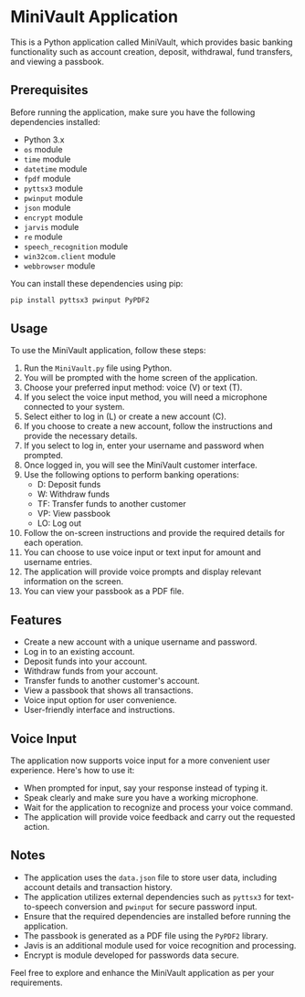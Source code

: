 # MiniVault Application

This is a Python application called MiniVault, which provides basic banking functionality such as account creation, deposit, withdrawal, fund transfers, and viewing a passbook.

## Prerequisites

Before running the application, make sure you have the following dependencies installed:

- Python 3.x
- `os` module
- `time` module
- `datetime` module
- `fpdf` module
- `pyttsx3` module
- `pwinput` module
- `json` module
- `encrypt` module
- `jarvis` module
- `re` module
- `speech_recognition` module
- `win32com.client` module
- `webbrowser` module


You can install these dependencies using pip:

```bash
pip install pyttsx3 pwinput PyPDF2
```

## Usage

To use the MiniVault application, follow these steps:

1. Run the `MiniVault.py` file using Python.
2. You will be prompted with the home screen of the application.
3. Choose your preferred input method: voice (V) or text (T).
4. If you select the voice input method, you will need a microphone connected to your system.
5. Select either to log in (L) or create a new account (C).
6. If you choose to create a new account, follow the instructions and provide the necessary details.
7. If you select to log in, enter your username and password when prompted.
8. Once logged in, you will see the MiniVault customer interface.
9. Use the following options to perform banking operations:
   - D: Deposit funds
   - W: Withdraw funds
   - TF: Transfer funds to another customer
   - VP: View passbook
   - LO: Log out
10. Follow the on-screen instructions and provide the required details for each operation.
11. You can choose to use voice input or text input for amount and username entries.
12. The application will provide voice prompts and display relevant information on the screen.
13. You can view your passbook as a PDF file.

## Features

- Create a new account with a unique username and password.
- Log in to an existing account.
- Deposit funds into your account.
- Withdraw funds from your account.
- Transfer funds to another customer's account.
- View a passbook that shows all transactions.
- Voice input option for user convenience.
- User-friendly interface and instructions.

## Voice Input
The application now supports voice input for a more convenient user experience. Here's how to use it:
- When prompted for input, say your response instead of typing it.
- Speak clearly and make sure you have a working microphone.
- Wait for the application to recognize and process your voice command.
- The application will provide voice feedback and carry out the requested action.


## Notes

- The application uses the `data.json` file to store user data, including account details and transaction history.
- The application utilizes external dependencies such as `pyttsx3` for text-to-speech conversion and `pwinput` for secure password input.
- Ensure that the required dependencies are installed before running the application.
- The passbook is generated as a PDF file using the `PyPDF2` library.
- Javis is an additional module used for voice recognition and processing.
- Encrypt is module developed for passwords data secure.



Feel free to explore and enhance the MiniVault application as per your requirements.